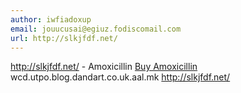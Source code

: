 ```yaml
---
author: iwfiadoxup
email: jouucusai@egiuz.fodiscomail.com
url: http://slkjfdf.net/
---
```


http://slkjfdf.net/ - Amoxicillin <a href="http://slkjfdf.net/">Buy Amoxicillin</a> wcd.utpo.blog.dandart.co.uk.aal.mk http://slkjfdf.net/